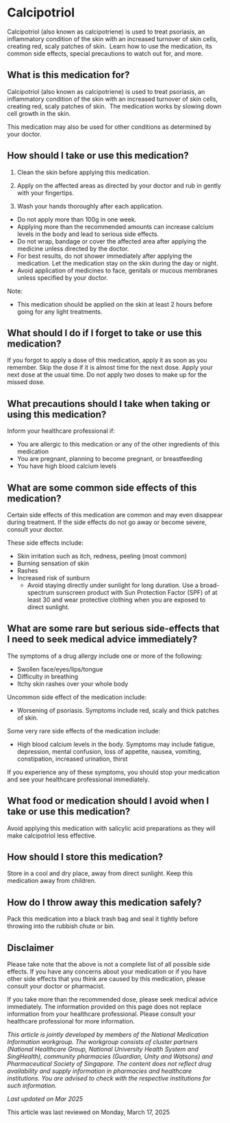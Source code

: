# Calcipotriol

Calcipotriol (also known as calcipotriene) is used to treat psoriasis, an inflammatory condition of the skin with an increased turnover of skin cells, creating red, scaly patches of skin.  Learn how to use the medication, its common side effects, special precautions to watch out for, and more.

What is this medication for?
----------------------------

Calcipotriol (also known as calcipotriene) is used to treat psoriasis, an inflammatory condition of the skin with an increased turnover of skin cells, creating red, scaly patches of skin.  The medication works by slowing down cell growth in the skin.

This medication may also be used for other conditions as determined by your doctor.

How should I take or use this medication?
-----------------------------------------

1. Clean the skin before applying this medication.

2. Apply on the affected areas as directed by your doctor and rub in gently with your fingertips.

3. Wash your hands thoroughly after each application.

* Do not apply more than 100g in one week.
* Applying more than the recommended amounts can increase calcium levels in the body and lead to serious side effects.
* Do not wrap, bandage or cover the affected area after applying the medicine unless directed by the doctor.
* For best results, do not shower immediately after applying the medication. Let the medication stay on the skin during the day or night.
* Avoid application of medicines to face, genitals or mucous membranes unless specified by your doctor.

Note:

* This medication should be applied on the skin at least 2 hours before going for any light treatments.

What should I do if I forget to take or use this medication?
------------------------------------------------------------

If you forgot to apply a dose of this medication, apply it as soon as you remember. Skip the dose if it is almost time for the next dose. Apply your next dose at the usual time. Do not apply two doses to make up for the missed dose.

What precautions should I take when taking or using this medication?
--------------------------------------------------------------------

Inform your healthcare professional if:

* You are allergic to this medication or any of the other ingredients of this medication
* You are pregnant, planning to become pregnant, or breastfeeding
* You have high blood calcium levels

What are some common side effects of this medication?
-----------------------------------------------------

Certain side effects of this medication are common and may even disappear during treatment. If the side effects do not go away or become severe, consult your doctor.

These side effects include:

* Skin irritation such as itch, redness, peeling (most common)
* Burning sensation of skin
* Rashes
* Increased risk of sunburn
  + Avoid staying directly under sunlight for long duration. Use a broad-spectrum sunscreen product with Sun Protection Factor (SPF) of at least 30 and wear protective clothing when you are exposed to direct sunlight.

What are some rare but serious side-effects that I need to seek medical advice immediately?
-------------------------------------------------------------------------------------------

The symptoms of a drug allergy include one or more of the following:

* Swollen face/eyes/lips/tongue
* Difficulty in breathing
* Itchy skin rashes over your whole body

Uncommon side effect of the medication include:

* Worsening of psoriasis. Symptoms include red, scaly and thick patches of skin.

Some very rare side effects of the medication include:

* High blood calcium levels in the body. Symptoms may include fatigue, depression, mental confusion, loss of appetite, nausea, vomiting, constipation, increased urination, thirst

If you experience any of these symptoms, you should stop your medication and see your healthcare professional immediately.

What food or medication should I avoid when I take or use this medication?
--------------------------------------------------------------------------

Avoid applying this medication with salicylic acid preparations as they will make calcipotriol less effective.

How should I store this medication?
-----------------------------------

Store in a cool and dry place, away from direct sunlight. Keep this medication away from children.

How do I throw away this medication safely?
-------------------------------------------

Pack this medication into a black trash bag and seal it tightly before throwing into the rubbish chute or bin.

Disclaimer
----------

Please take note that the above is not a complete list of all possible side effects. If you have any concerns about your medication or if you have other side effects that you think are caused by this medication, please consult your doctor or pharmacist.

If you take more than the recommended dose, please seek medical advice immediately. The information provided on this page does not replace information from your healthcare professional. Please consult your healthcare professional for more information.

*This article is jointly developed by members of the National Medication Information workgroup. The workgroup consists of cluster partners (National Healthcare Group, National University Health System and SingHealth), community pharmacies (Guardian, Unity and Watsons) and Pharmaceutical Society of Singapore. The content does not reflect drug availability and supply information in pharmacies and healthcare institutions. You are advised to check with the respective institutions for such information.*

*Last updated on Mar 2025*

This article was last reviewed on
Monday, March 17, 2025